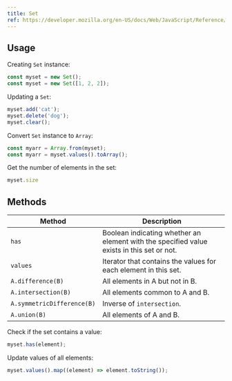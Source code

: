 ```yaml
---
title: Set
ref: https://developer.mozilla.org/en-US/docs/Web/JavaScript/Reference/Global_Objects/Set
---
```


## Usage

Creating `Set` instance:

```js
const myset = new Set();
const myset = new Set([1, 2, 2]);
```

Updating a `Set`:

```js
myset.add('cat');
myset.delete('dog');
myset.clear();
```

Convert `Set` instance to `Array`:

```js
const myarr = Array.from(myset);
const myarr = myset.values().toArray();
```

Get the number of elements in the set:

```js
myset.size
```

## Methods

| Method                     | Description                                                                               |
| -------------------------- | ----------------------------------------------------------------------------------------- |
| `has`                      | Boolean indicating whether an element with the specified value exists in this set or not. |
| `values`                   | Iterator that contains the values for each element in this set.                           |
| `A.difference(B)`          | All elements in A but not in B.                                                           |
| `A.intersection(B)`        | All elements common to A and B.                                                           |
| `A.symmetricDifference(B)` | Inverse of `intersection`.                                                                |
| `A.union(B)`               | All elements of A and B.                                                                  |

Check if the set contains a value:

```js
myset.has(element);
```

Update values of all elements:

```js
myset.values().map((element) => element.toString());
```
